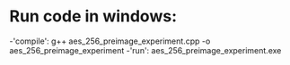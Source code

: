 # Run code in windows:
-'compile': g++ aes_256_preimage_experiment.cpp -o aes_256_preimage_experiment
-'run': aes_256_preimage_experiment.exe
